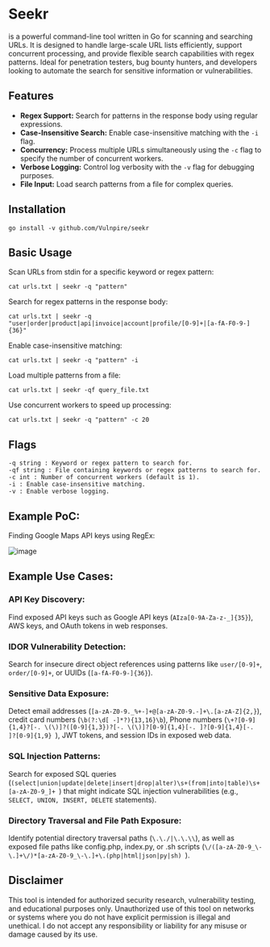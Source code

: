 # Seekr

is a powerful command-line tool written in Go for scanning and searching URLs. It is designed to handle large-scale URL lists efficiently, support concurrent processing, and provide flexible search capabilities with regex patterns. Ideal for penetration testers, bug bounty hunters, and developers looking to automate the search for sensitive information or vulnerabilities.

## Features

- **Regex Support:** Search for patterns in the response body using regular expressions.
- **Case-Insensitive Search:** Enable case-insensitive matching with the `-i` flag.
- **Concurrency:** Process multiple URLs simultaneously using the `-c` flag to specify the number of concurrent workers.
- **Verbose Logging:** Control log verbosity with the `-v` flag for debugging purposes.
- **File Input:** Load search patterns from a file for complex queries.

## Installation

`go install -v github.com/Vulnpire/seekr`

## Basic Usage

Scan URLs from stdin for a specific keyword or regex pattern:

`cat urls.txt | seekr -q "pattern"`

Search for regex patterns in the response body:

`cat urls.txt | seekr -q "user|order|product|api|invoice|account|profile/[0-9]+|[a-fA-F0-9-]{36}"`

Enable case-insensitive matching:

`cat urls.txt | seekr -q "pattern" -i`

Load multiple patterns from a file:

`cat urls.txt | seekr -qf query_file.txt`

Use concurrent workers to speed up processing:

`cat urls.txt | seekr -q "pattern" -c 20`

## Flags

    -q string : Keyword or regex pattern to search for.
    -qf string : File containing keywords or regex patterns to search for.
    -c int : Number of concurrent workers (default is 1).
    -i : Enable case-insensitive matching.
    -v : Enable verbose logging.

## Example PoC:

Finding Google Maps API keys using RegEx:

![image](https://github.com/user-attachments/assets/a5f296c9-e5c4-4300-8650-ef6f62d9fb2f)

## Example Use Cases:

### API Key Discovery:

Find exposed API keys such as Google API keys (`AIza[0-9A-Za-z-_]{35}`), AWS keys, and OAuth tokens in web responses.

### IDOR Vulnerability Detection:

Search for insecure direct object references using patterns like `user/[0-9]+`, `order/[0-9]+`, or UUIDs (`[a-fA-F0-9-]{36}`).

### Sensitive Data Exposure:

Detect email addresses (`[a-zA-Z0-9._%+-]+@[a-zA-Z0-9.-]+\.[a-zA-Z]{2,}`), credit card numbers (`\b(?:\d[ -]*?){13,16}\b`), Phone numbers (`\+?[0-9]{1,4}?[-. \(\)]?([0-9]{1,3})?[-. \(\)]?[0-9]{1,4}[-. ]?[0-9]{1,4}[-. ]?[0-9]{1,9}
`), JWT tokens, and session IDs in exposed web data.

### SQL Injection Patterns:

Search for exposed SQL queries (`(select|union|update|delete|insert|drop|alter)\s+(from|into|table)\s+[a-zA-Z0-9_]+
`) that might indicate SQL injection vulnerabilities (e.g., `SELECT, UNION, INSERT, DELETE` statements).

### Directory Traversal and File Path Exposure:

Identify potential directory traversal paths (`\.\./|\.\.\\`), as well as exposed file paths like config.php, index.py, or .sh scripts (`\/([a-zA-Z0-9_\-\.]+\/)*[a-zA-Z0-9_\-\.]+\.(php|html|json|py|sh)
`).

## Disclaimer

This tool is intended for authorized security research, vulnerability testing, and educational purposes only. Unauthorized use of this tool on networks or systems where you do not have explicit permission is illegal and unethical. I do not accept any responsibility or liability for any misuse or damage caused by its use.
